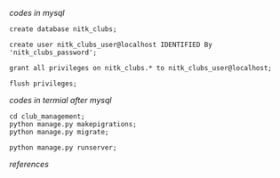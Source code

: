 *codes in mysql*

`create database nitk_clubs;`

`create user nitk_clubs_user@localhost IDENTIFIED By 'nitk_clubs_password';`

`grant all privileges on nitk_clubs.* to nitk_clubs_user@localhost;`

`flush privileges;`

*codes in termial after mysql*

```
cd club_management;
python manage.py makepigrations;
python manage.py migrate;

python manage.py runserver;
```

*references*
